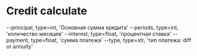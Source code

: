 # Credit calculate

--principal, type=int, 'Основная сумма кредита'
--periods, type=int, 'количество месяцев'
--interest, type=float, 'процентная ставка'
--payment, type=float, 'сумма платежа'
--type, type=str, 'тип платежа: diff or annuity'
